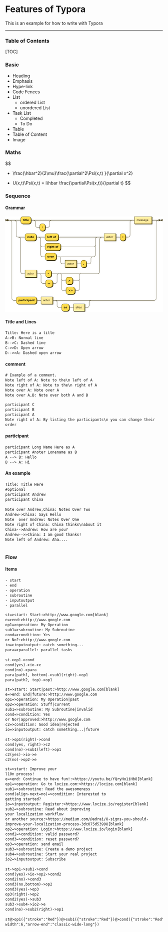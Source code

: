 # Features of Typora

This is an example for how to write with Typora

------

### Table of Contents

[TOC]

### Basic

- Heading
- Emphasis
- Hype-link
- Code Fences
- List
  - ordered List
  - unordered List
- Task List
  - Completed 
  - To Do
- Table
- Table of Content
- Image



### Maths

$$
- \frac{\hbar^2}{2\mu}\frac{\partial^2\Psi(x,t) }{\partial x^2} 
+ U(x,t)\Psi(x,t) = i\hbar \frac{\partial\Psi(x,t)}{\partial t}
$$



### Sequence

#### Grammar

![](images/md-sqe-grammar.png)

#### Title and Lines

``` sequence
Title: Here is a title
A->B: Normal line
B-->C: Dashed line
C->>D: Open arrow
D-->>A: Dashed open arrow
```

#### comment

``` sequence
# Example of a comment.
Note left of A: Note to the\n left of A
Note right of A: Note to the\n right of A
Note over A: Note over A
Note over A,B: Note over both A and B
```

``` sequence
participant C
participant B
participant A
Note right of A: By listing the participants\n you can change their order
```

#### participant

``` sequence
participant Long Name Here as A
participant Anoter Lonename as B
A --> B: Hello
B --> A: Hi
```



#### An example

```sequence
Title: Title Here 
#optional
participant Andrew 
participant China

Note over Andrew,China: Notes Over Two
Andrew->China: Says Hello 
Note  over Andrew: Notes Over One
Note right of China: China thinks\nabout it 
China-->Andrew: How are you? 
Andrew-->>China: I am good thanks!
Note left of Andrew: Aha....


```

### Flow

#### Items

	- start 
	- end
	- operation
	- subroutine
	- inputoutput
	- parallel



```flow
st=>start: Start:>http://www.google.com[blank]
e=>end:>http://www.google.com
op1=>operation: My Operation
sub1=>subroutine: My Subroutine
cond=>condition: Yes
or No?:>http://www.google.com
io=>inputoutput: catch something...
para=>parallel: parallel tasks

st->op1->cond
cond(yes)->io->e
cond(no)->para
para(path1, bottom)->sub1(right)->op1
para(path2, top)->op1
```

``` flow
st=>start: Start|past:>http://www.google.com[blank]
e=>end: End|future:>http://www.google.com
op1=>operation: My Operation|past
op2=>operation: Stuff|current
sub1=>subroutine: My Subroutine|invalid
cond=>condition: Yes
or No?|approved:>http://www.google.com
c2=>condition: Good idea|rejected
io=>inputoutput: catch something...|future

st->op1(right)->cond
cond(yes, right)->c2
cond(no)->sub1(left)->op1
c2(yes)->io->e
c2(no)->op2->e
```

``` flow
st=>start: Improve your
l10n process!
e=>end: Continue to have fun!:>https://youtu.be/YQryHo1iHb8[blank]
op1=>operation: Go to locize.com:>https://locize.com[blank]
sub1=>subroutine: Read the awesomeness
cond(align-next=no)=>condition: Interested to
getting started?
io=>inputoutput: Register:>https://www.locize.io/register[blank]
sub2=>subroutine: Read about improving
your localization workflow
or another source:>https://medium.com/@adrai/8-signs-you-should-improve-your-localization-process-3dc075d53998[blank]
op2=>operation: Login:>https://www.locize.io/login[blank]
cond2=>condition: valid password?
cond3=>condition: reset password?
op3=>operation: send email
sub3=>subroutine: Create a demo project
sub4=>subroutine: Start your real project
io2=>inputoutput: Subscribe

st->op1->sub1->cond
cond(yes)->io->op2->cond2
cond2(no)->cond3
cond3(no,bottom)->op2
cond3(yes)->op3
op3(right)->op2
cond2(yes)->sub3
sub3->sub4->io2->e
cond(no)->sub2(right)->op1

st@>op1({"stroke":"Red"})@>sub1({"stroke":"Red"})@>cond({"stroke":"Red"})@>io({"stroke":"Red"})@>op2({"stroke":"Red"})@>cond2({"stroke":"Red"})@>sub3({"stroke":"Red"})@>sub4({"stroke":"Red"})@>io2({"stroke":"Red"})@>e({"stroke":"Red","stroke-width":6,"arrow-end":"classic-wide-long"})
```


